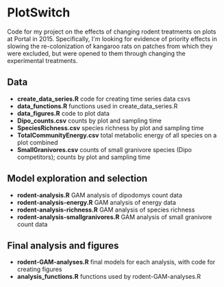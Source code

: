 # PlotSwitch
Code for my project on the effects of changing rodent treatments on plots at Portal in 2015. Specifically, I'm looking for evidence of priority effects in slowing the re-colonization of kangaroo rats on patches from which they were excluded, but were opened to them through changing the experimental treatments. 

## Data
  * __create_data_series.R__ code for creating time series data csvs
  * __data_functions.R__ functions used in create_data_series.R
  * __data_figures.R__ code to plot data
  * __Dipo_counts.csv__ counts by plot and sampling time
  * __SpeciesRichness.csv__ species richness by plot and sampling time
  * __TotalCommunityEnergy.csv__ total metabolic energy of all species on a plot combined
  * __SmallGranivores.csv__ counts of small granivore species (Dipo competitors); counts by plot and sampling time

## Model exploration and selection
  * __rodent-analysis.R__ GAM analysis of dipodomys count data
  * __rodent-analysis-energy.R__ GAM analysis of energy data
  * __rodent-analysis-richness.R__ GAM analysis of species richness
  * __rodent-analysis-smallgranivores.R__ GAM analysis of small granivore count data
  
## Final analysis and figures
  * __rodent-GAM-analyses.R__ final models for each analysis, with code for creating figures
  * __analysis_functions.R__ functions used by rodent-GAM-analyses.R
